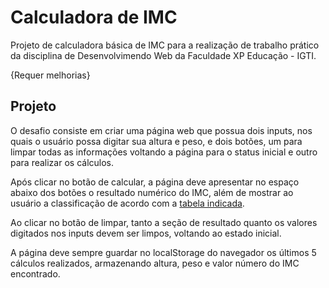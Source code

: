 # Calculadora de IMC

Projeto de calculadora básica de IMC para a realização de trabalho prático da disciplina de Desenvolvimendo Web da Faculdade XP Educação - IGTI.

{Requer melhorias}
## Projeto
O desafio consiste em criar uma página web que possua dois inputs, nos quais o usuário possa digitar sua altura e peso, e dois botões, um para limpar todas as informações voltando a página para o status inicial e outro para realizar os cálculos.

Após clicar no botão de calcular, a página deve apresentar no espaço abaixo dos botões o resultado numérico do IMC, além de mostrar ao usuário a classificação de acordo com a [tabela indicada](https://www.programasaudefacil.com.br/calculadora-de-imc).

Ao clicar no botão de limpar, tanto a seção de resultado quanto os valores digitados nos inputs devem ser limpos, voltando ao estado inicial.

A página deve sempre guardar no localStorage do navegador os últimos 5
cálculos realizados, armazenando altura, peso e valor número do IMC
encontrado.
